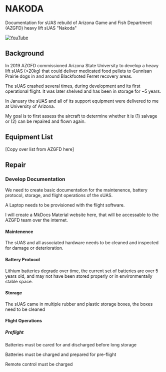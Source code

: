 # NAKODA

Documentation for sUAS rebuild of Arizona Game and Fish Department (AZGFD) heavy lift sUAS "Nakoda"

[![YouTube](http://i.ytimg.com/vi/MqV0MHsP57E/hqdefault.jpg)](https://www.youtube.com/watch?v=MqV0MHsP57E)

## Background

In 2019 AZGFD commissioned Arizona State University to develop a heavy lift sUAS (<20kg) that could deliver medicated food pellets to Gunnisan Prairie dogs in and around Blackfooted Ferret recovery areas.

The sUAS crashed several times, during development and its first operational flight. It was later shelved and has been in storage for ~5 years. 

In January the sUAS and all of its support equipment were delivered to me at University of Arizona.

My goal is to first assess the aircraft to determine whether it is (1) salvage or (2) can be repaired and flown again. 

## Equipment List

[Copy over list from AZGFD here]

## Repair 

### Develop Documentation

We need to create basic documentation for the maintenence, battery protocol, storage, and flight operations of the sUAS.

A Laptop needs to be provisioned with the flight software. 

I will create a MkDocs Material website here, that will be accessable to the AZGFD team over the internet. 

#### Maintenence

The sUAS and all associated hardware needs to be cleaned and inspected for damage or deterioration. 

#### Battery Protocol

Lithium batteries degrade over time, the current set of batteries are over 5 years old, and may not have been stored properly or in environmentally stable space. 

#### Storage

The sUAS came in multiple rubber and plastic storage boxes, the boxes need to be cleaned

#### Flight Operations

##### Preflight

Batteries must be cared for and discharged before long storage

Batteries must be charged and prepared for pre-flight

Remote control must be charged


